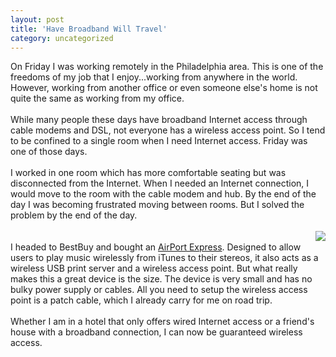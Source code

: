 ```yaml
---
layout: post
title: 'Have Broadband Will Travel'
category: uncategorized
---
```


On Friday I was working remotely in the Philadelphia area.  This is one of the freedoms of my job that I enjoy...working from anywhere in the world.  However, working from another office or even someone else's home is not quite the same as working from my office.<br /><br />While many people these days have broadband Internet access through cable modems and DSL, not everyone has a wireless access point.  So I tend to be confined to a single room when I need Internet access.  Friday was one of those days.  <br /><br />I worked in one room which has more comfortable seating but was disconnected from the Internet.  When I needed an Internet connection, I would move to the room with the cable modem and hub.  By the end of the day I was becoming frustrated moving between rooms.  But I solved the problem by the end of the day.<br /><br /><img src="http://www.thecave.com/images/blogimages/airportexpressinhand.jpg" border="0" align="right" /><br />I headed to BestBuy and bought an <a href="http://www.apple.com/airportexpress/">AirPort Express</a>.  Designed to allow users to play music wirelessly from iTunes to their stereos, it also acts as a wireless USB print server and a wireless access point.  But what really makes this a great device is the size.  The device is very small and has no bulky power supply or cables.  All you need to setup the wireless access point is a patch cable, which I already carry for me on road trip.<br /><br />Whether I am in a hotel that only offers wired Internet access or a friend's house with a broadband connection, I can now be guaranteed wireless access.
